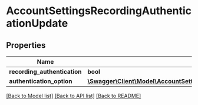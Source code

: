 # AccountSettingsRecordingAuthenticationUpdate

## Properties
Name | Type | Description | Notes
------------ | ------------- | ------------- | -------------
**recording_authentication** | **bool** |  | [optional] 
**authentication_option** | [**\Swagger\Client\Model\AccountSettingsRecordingAuthenticationUpdateAuthenticationOption**](AccountSettingsRecordingAuthenticationUpdateAuthenticationOption.md) |  | [optional] 

[[Back to Model list]](../README.md#documentation-for-models) [[Back to API list]](../README.md#documentation-for-api-endpoints) [[Back to README]](../README.md)


